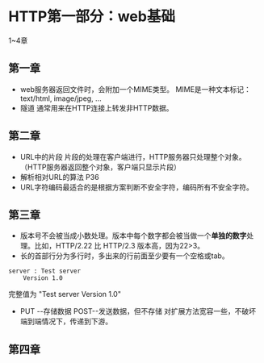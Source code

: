 # HTTP第一部分：web基础
1~4章

## 第一章
* web服务器返回文件时，会附加一个MIME类型。
	MIME是一种文本标记：
	text/html, image/jpeg, ...
* 隧道
通常用来在HTTP连接上转发非HTTP数据。

## 第二章
* URL中的片段
片段的处理在客户端进行，HTTP服务器只处理整个对象。（HTTP服务器返回整个对象，客户端只显示片段）
* 解析相对URL的算法 P36
* URL字符编码最适合的是根据方案判断不安全字符，编码所有不安全字符。
## 第三章
* 版本号不会被当成小数处理。版本中每个数字都会被当做一个**单独的数字**处理。比如，HTTP/2.22 比 HTTP/2.3 版本高，因为22>3。
* 长的首部行分为多行时，多出来的行前面至少要有一个空格或tab。
```
server : Test server
	Version 1.0
```
完整值为 "Test server	Version 1.0"
* PUT --存储数据
POST--发送数据，但不存储
对扩展方法宽容一些，不破坏端到端情况下，传递到下游。

## 第四章